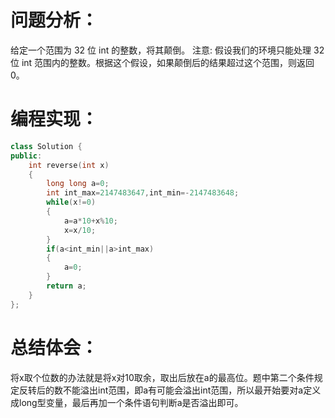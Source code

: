 # 问题分析：
给定一个范围为 32 位 int 的整数，将其颠倒。
注意:
假设我们的环境只能处理 32 位 int 范围内的整数。根据这个假设，如果颠倒后的结果超过这个范围，则返回 0。

# 编程实现：
```C++
class Solution {
public:
    int reverse(int x)
    {
        long long a=0;
        int int_max=2147483647,int_min=-2147483648;
        while(x!=0)
        {
            a=a*10+x%10;
            x=x/10;
        }
        if(a<int_min||a>int_max)
        {
            a=0;
        }
        return a;
    }
};
```
# 总结体会：
将x取个位数的办法就是将x对10取余，取出后放在a的最高位。题中第二个条件规定反转后的数不能溢出int范围，即a有可能会溢出int范围，所以最开始要对a定义成long型变量，最后再加一个条件语句判断a是否溢出即可。
